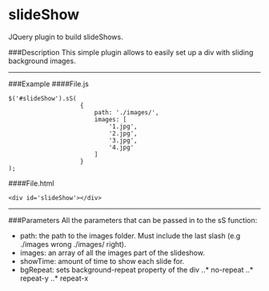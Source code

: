 # slideShow

JQuery plugin to build slideShows.

###Description
This simple plugin allows to easily set up a div with sliding background images.
***
###Example
####File.js
```
$('#slideShow').sS(
					{
						path: './images/',
						images: [
							'1.jpg',
							'2.jpg',
							'3.jpg',
							'4.jpg'
						]
					}
);
```
####File.html
```
<div id='slideShow'></div>
```
***
###Parameters
All the parameters that can be passed in to the sS function:
- path: the path to the images folder. Must include the last slash (e.g ./images wrong ./images/ right).
- images: an array of all the images part of the slideshow.
- showTime: amount of time to show each slide for.
- bgRepeat: sets background-repeat property of the div
..* no-repeat
..* repeat-y
..* repeat-x



